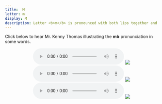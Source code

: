 ```yaml
---
title:  M
letter: m
display: M
description: Letter <b>m</b> is pronounced with both lips together and air flowing through the nose, much as in English. However, in Tanacross the pronunciation may vary between <b>m</b>, <b>mb</b>, and <b>b</b>, all of which are pronounced with both lips together. There is quite a bit of variation between speakers, so these examples should be taken as representative only. In Tanacross,  <b>m</b>  occurs only  at the start of a syllable, never at the end.	
---
```




Click below to hear Mr. Kenny Thomas illustrating the <b>mb</b> pronunciation in some words. 


<center>
<audio controls src="{{ site.baseurl }}/assets/audio/ma1q_kt.mp3" type="audio/mpeg">Your browser does not support the audio element.</audio>
<img src="{{ site.baseurl }}/assets/gif/maq_gloss.gif" border="0">
</center>

<center>
<audio controls src="{{ site.baseurl }}/assets/audio/demee_kt.mp3" type="audio/mpeg">Your browser does not support the audio element.</audio>
<img src="{{ site.baseurl }}/assets/gif/demee_gloss.gif" border="0">
</center>

<center>
<audio controls src="{{ site.baseurl }}/assets/audio/menh_maagh_kt.mp3" type="audio/mpeg">Your browser does not support the audio element.</audio>
<img src="{{ site.baseurl }}/assets/gif/menh_ma3agh.gif" border="0">
</center>
